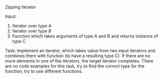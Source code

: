 Zipping iterator

Input:
1. Iterator over type A
2. Iterator over type B
3. Function which takes arguments of type A and B and returns instance of type C


Task: Implement an iterator, which takes value from two input iterators and combines them with function (to have a resulting type C). If there are no more elements in one of the iterators, the target iterator completes.
There are no code examples for this task, try to find the correct type for the function; try to use different functions.